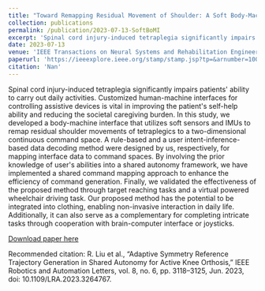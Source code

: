 ```yaml
---
title: "Toward Remapping Residual Movement of Shoulder: A Soft Body-Machine Interface (Under Review)"
collection: publications
permalink: /publication/2023-07-13-SoftBoMI
excerpt: 'Spinal cord injury-induced tetraplegia significantly impairs ability of patients to carry out daily activities. Customized human-machine interfaces for controlling assistive devices is vital in improving the self-help ability of patients and reducing the societal caregiving burden. In this study, we developed a body-machine interface that utilizes soft sensors and IMUs to remap residual shoulder movements of tetraplegics to a two-dimensional continuous command space. A rule-based and a user intent-inference-based data decoding method were designed by us, respectively, for mapping interface data to command spaces. By involving the prior knowledge of abilities of user into a shared autonomy framework, we have implemented a shared command mapping approach to enhance the efficiency of command generation. Finally, we validated the effectiveness of the proposed method through target reaching tasks and a virtual powered wheelchair driving task. Our proposed method has the potential to be integrated into clothing, enabling non-invasive interaction in daily life. Additionally, it can also serve as a complementary for completing intricate tasks through cooperation with brain-computer interface or joysticks.'
date: 2023-07-13
venue: 'IEEE Transactions on Neural Systems and Rehabilitation Engineering'
paperurl: 'https://ieeexplore.ieee.org/stamp/stamp.jsp?tp=&arnumber=10093012'
citation: 'Nan'
---
```

Spinal cord injury-induced tetraplegia significantly impairs patients' ability to carry out daily activities. Customized human-machine interfaces for controlling assistive devices is vital in improving the patient's self-help ability and reducing the societal caregiving burden. In this study, we developed a body-machine interface that utilizes soft sensors and IMUs to remap residual shoulder movements of tetraplegics to a two-dimensional continuous command space. A rule-based and a user intent-inference-based data decoding method were designed by us, respectively, for mapping interface data to command spaces. By involving the prior knowledge of user's abilities into a shared autonomy framework, we have implemented a shared command mapping approach to enhance the efficiency of command generation. Finally, we validated the effectiveness of the proposed method through target reaching tasks and a virtual powered wheelchair driving task. Our proposed method has the potential to be integrated into clothing, enabling non-invasive interaction in daily life. Additionally, it can also serve as a complementary for completing intricate tasks through cooperation with brain-computer interface or joysticks.

[Download paper here](https://ieeexplore.ieee.org/stamp/stamp.jsp?tp=&arnumber=10093012)

Recommended citation: R. Liu et al., “Adaptive Symmetry Reference Trajectory Generation in Shared Autonomy for Active Knee Orthosis,” IEEE Robotics and Automation Letters, vol. 8, no. 6, pp. 3118–3125, Jun. 2023, doi: 10.1109/LRA.2023.3264767.

